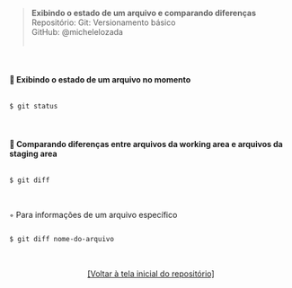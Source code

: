 > **Exibindo o estado de um arquivo e comparando diferenças**  
> Repositório: Git: Versionamento básico  
> GitHub: @michelelozada  
&nbsp;
     
&nbsp;

#### :pushpin: Exibindo o estado de um arquivo no momento  
```sh

$ git status
```

&nbsp; 

#### :pushpin: Comparando diferenças entre arquivos da working area e arquivos da staging area   
```sh

$ git diff
```

&nbsp; 

◦ Para informações de um arquivo específico  
```sh

$ git diff nome-do-arquivo
```

&nbsp; 

<div align="center">
<a href="https://github.com/michelelozada/Git-Versionamento-Basico">[Voltar à tela inicial do repositório]</a>
</div>